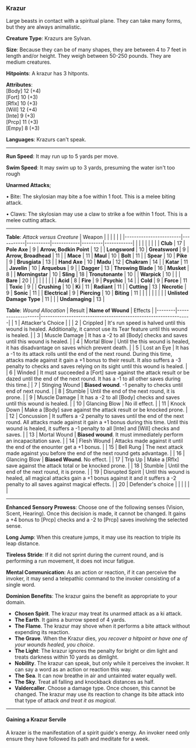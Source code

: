 ### Krazur
Large beasts in contact with a spiritual plane. They can take many forms, but they are always animalistic.

**Creature Type**: Krazurs are Sylvan.

**Size**: Because they can be of many shapes, they are between 4 to 7 feet in length and/or height. They weigh between 50-250 pounds. They are medium creatures.

**Hitpoints**: A krazur has 3 hitponts.

**Attributes**:  
[Body] 12 (+4)  
[Fort] 10 (+3)  
[Rflx] 10 (+3)  
[Will] 12 (+4)  
[Inte] 9  (+3)  
[Prcp] 11 (+3)  
[Empy] 8  (+3)  

**Languages**: Krazurs can't speak.

-----

**Run Speed**: It may run up to 5 yards per move.

**Swim Speed**: It may swim up to 3 yards, presuming the water isn't too rough

**Unarmed Attacks**;

 • Bite: The skylosian may bite a foe within 1 foot. This is a melee biting attack.

 • Claws: The skylosian may use a claw to strike a foe within 1 foot. This is a melee cutting attack.

-----

**Table**: *Attack versus Creature*
| Weapon                 |          |            |         |            |         |
|------------------------|-----------|----------|------------|---------|------------|
|                        |          |            |         |            |         |
| **Club**                   | 17     | **Pole Axe**       | 9      | **Arrow, Bodkin Point**    | 12    |
| **Longsword**              | 10     | **Greatsword**     | 9      | **Arrow, Broadhead**       | 11    |
| **Mace**                   | 11     | **Maul**           | 10     | **Bolt**                   | 11    |
| **Spear**                  | 10     | **Pike**           | 9      | **Brusgiata**              | 13    |
| **Hand Axe**               | 10     | **Madu**           | 12     | **Chakram**                | 14    |
| **Katar**                  | 11     | **Javelin**        | 10     | **Arquebus**               | 9     |
| **Dagger**                 | 13     | **Throwing Blade** | 16     | **Musket**                 | 8     |
| **Morningstar**            | 10     | **Sling**          | 18     | **Tronutonante**           | 10    |
| **Warpick**                | 10     |              |              | **Bare**                   | 20    |
|                        |           |          |            |         |            |
| **Acid**                   | 8      | **Fire**           | 9      | **Psychic**               | 14     |
| **Cold**                   | 9      | **Force**          | 11     | **Toxic**                 | 9     |
| **Crushing**               | 10     | **Ki**             | 11     | **Radiant**               | 11     |
| **Cutting**                | 13     | **Necrotic**       | 9      | **Sonic**                 | 11     |
| **Electrical**             | 9      | **Piercing**       | 10     | **Biting**                | 11     |
|                        |           |          |            |         |            |
| **Unlisted Damage Type** | 11 |                    |              | **Undamaging** | 13 |

**Table**: *Wound Allocation*
| Result | **Name of Wound** | Effects                                                        |
|--------|-------------------|----------------------------------------------------------------|
|   1    | Attacker's Choice |                                                                |
|   2    | Crippled          | It's run speed is halved until this wound is healed. Additionally, it cannot use its Tear feature until this wound is healed.      |
|   3    | Muscle Damage     | It has a -2 to all [Body] checks and saves until this wound is healed. |
|   4    | Mortal Blow       | Until the this wound is healed, it has disadvantage on saves which prevent death. |
|   5    | Lost an Eye       | It has a -1 to its attack rolls until the end of the next round. During this time, attacks made against it gain a +1 bonus to their result. It also suffers a -3 penalty to checks and saves relying on its sight until this wound is healed. |
|   6    | Winded            | It must succeeded a [Fort] save against the attack result or be dazed until the end of the next round. It has a -1 to all other saves during this time.|
|   7    | Stinging Wound    | **Biased wound**. -1 penalty to checks until end of next round. |
|   8    | Stumble           | Until the end of the next round, it is prone. |
|   9    | Muscle Damage     | It has a -2 to all [Body] checks and saves until this wound is healed. |
|   10   | Glancing Blow     | No ill effect. |
|   11   | Knock Down        | Make a [Body] save against the attack result or be knocked prone. |
|   12   | Concussion        | It suffers a -2 penalty to saves until the end of the next round. All attacks made against it gain a +1 bonus during this time. Until this wound is healed, it suffers a -1 penalty to all [Inte] and [Will] checks and saves. |
|   13   | Mortal Wound      | **Biased wound**. It must immediately perform an incapacitation save. |
|   14   | Flesh Wound       | Attacks made against it until the end of the enounter get a +1 bonus. |
|   15   | Bell Rung         | The next attack made against you before the end of the next round gets advantage.  |
|   16   | Glancing Blow     | **Biased Wound**. No effect. |
|   17   | Trip Up           | Make a [Rflx] save against the attack total or be knocked prone.                                  |
|   18   | Stumble           | Until the end of the next round, it is prone. |
|   19   | Disrupted Spirit  | Until this wound is healed, all magical attacks gain a +1 bonus against it and it suffers a -2 penalty to all saves against magical effects. |
|   20   | Defender's choice |                                   |
|        |                                                |                                   |

-----

**Enhanced Sensory Prowess**: Choose one of the following senses (Vision, Scent, Hearing). Once this decision is made, it cannot be changed. It gains a +4 bonus to [Prcp] checks and a -2 to [Prcp] saves involving the selected sense.

**Long Jump**: When this creature jumps, it may use its reaction to triple its leap distance.

**Tireless Stride**: If it did not sprint during the current round, and is performing a run movement, it does not incur fatigue.

**Mental Communication**: As an action or reaction, if it can perceive the invoker, it may send a telepathic command to the invoker consisting of a single word.

**Dominion Benefits**: The krazur gains the benefit as appropriate to your domain.  
* **Chosen Spirit**. The krazur may treat its unarmed attack as a ki attack.
* **The Earth**. It gains a burrow speed of 4 yards.
* **The Flame**. The krazur may shove when it performs a bite attack without expending its reaction.
* **The Grave**. When the Krazur dies, *you recover a hitpoint or have one of your wounds healed, you choice*.
* **The Light**: The krazur ignores the penalty for bright or dim light and treats darkness within 10 yards as dimlight.
* **Nobility**. The krazur can speak, but only while it perceives the invoker. It can say a word as an action or reaction this way.
* **The Sea**. It can now breathe in air and untainted water equally well.
* **The Sky**. Treat all falling and knockback distances as half. 
* **Valdercaller**. Choose a damage type. Once chosen, this cannot be changed. The krazur may use its reaction to change its bite attack into that type of attack *and treat it as magical*.

-----

#### Gaining a Krazur Servile

A krazer is the manifestation of a spirit guide's energy. An invoker need only ensure they have followed its path and meditate for a week.
